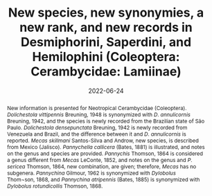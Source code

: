 ---
title: 'New species, new synonymies, a new rank, and new records in Desmiphorini, Saperdini, and Hemilophini (Coleoptera: Cerambycidae: Lamiinae)'
date: '2022-06-24'
doi: ''
journal: Insecta Mundi
issue: '0938'
pagination: '1–14'
zoobank: 'urn:lsid:zoobank.org:pub:DCAB0F19-79E2-462F-B7AB-940BD901237D'

authors:
  - first_name: 'Antonio'
    last_name: 'Santos-Silva'
    affiliation: 'Museu de Zoologia, Universidade de São Paulo São Paulo, SP, Brazil'
    email: 'toncriss@uol.com.br'
    orcid: 'https://orcid.org/0000-0001-7128-1418'

  - first_name: 'Robert A.'
    last_name: 'Androw'
    affiliation: 'Carnegie Museum of Natural History, Section of Invertebrate Zoology Pittsburgh, PA, USA'
    email: 'androwr@carnegiemnh.org'
    orcid: 'https://orcid.org/0000-0002-1608-7134'
     
download: 'https://drive.google.com/file/d/1WMWvieWciCTg5tYt2ktg5DEs9RN4QJ0r'

supplementary: ''

keywords:
  - Desmiphorini
  - Hemilophini
  - longhorned beetles
  - Saperdini
  - taxonomy
  
categories:
  - Coleoptera
  - Cerambycidae
  - Lamiinae
  - Desmiphorini
  - Saperdini
  - Hemilophini

references:
  - authors: Aurivillius C.
    year: 1923
    title: 'Cerambycidae: Lamiinae II. p. 323–704. In: Junk W, Schenkling S (eds.). Coleopterorum Catalogus, pars 74. W. Junk; Berlin'
    pages: 381 p.
    doi: 
    url: 
    access: 

  - authors: Bates HW.
    year: 1881
    title: 'Longicornia. p. 153–224. In: Godman FD, Salvin O (eds.). Biologia Centrali-Americana, Insecta, Coleoptera. Vol. 5. Taylor and Francis. London'
    pages: xii + 525 p
    doi: 
    url: 
    access: 

  - authors: Bates HW.
    year: 1885
    title: 'Supplement to Longicornia. p. 249–436. In: Godman FD, Salvin O (eds.). Biologia Centrali-Americana, Insecta, Coleoptera. Vol. 5. Taylor and Francis; London'
    pages: xii + 525 p
    doi: 
    url: 
    access: 

  - authors: Bezark LG.
    year: 2022
    title: 'A Photographic Catalog of the Cerambycidae of the World. New World Cerambycidae Catalog.'
    pages: 
    doi: 
    url: http://bezbycids.com/byciddb/wdefault.asp?w=n/
    access: (Last accessed 1 March 2022.)

  - authors: Blackwelder RE.
    year: 1946
    title: 'Checklist of the coleopterous insects of Mexico, Central America, the West Indies and South America. Part 4. Bulletin of the United States National Museum 185'
    pages: 551–763
    doi: 
    url: 
    access: 

  - authors: Breuning S.
    year: 1942
    title: 'Novae species Cerambycidarum. XI. Folia Zoologica et Hydrobiologica 11'
    pages: 113–175
    doi: 
    url: 
    access: 

  - authors: Breuning S.
    year: 1948
    title: 'Nouvelles formes de lamiaires (deuxième partie). Bulletin du Muséum d’Histoire Naturelle de Belgique 24(47)'
    pages: 1–47
    doi: 
    url: 
    access: 

  - authors: Breuning S.
    year: 1963
    title: 'Catalogue des Lamiaires du Monde (Col., Cerambycidae). Verlag des Museum G. Frey, Tutzing bei München 7'
    pages: 463–555
    doi: 
    url: 
    access: 

  - authors: Breuning S.
    year: 1974
    title: 'Révision des Rhodopinini américains. Studia Entomologica 17(1–4)'
    pages: 1–210
    doi: 
    url: 
    access: 

  - authors: Casey TL.
    year: 1913
    title: 'Further studies amongst the American Longicornia. Memoirs on the Coleoptera 4'
    pages: 193–388
    doi: 
    url: 
    access: 

  - authors: Chemsak JA, Linsley EG.
    year: 1973
    title: 'The genus <i>Mecas </i>LeConte (Coleoptera: Cerambycidae). Proceedings of the California Academy of Sciences (4) 39(12)'
    pages: 141–184
    doi: 
    url: 
    access: 

  - authors: Chemsak JA, Linsley EG, Noguera FA.
    year: 1992
    title: 'Listados faunísticos de México. II. Los Cerambycidae y Disteniidae de Norteamérica, Centroamérica y las Indias Occidentales (Coleoptera). Universidad Nacional Autónoma; Mexico City'
    pages: 204 p
    doi: 
    url: 
    access: 

  - authors: Dalens P-H, Touroult J.
    year: 2010
    title: 'Diversité des longicornes de la Montagne des Chevaux : résultats d’un suivi continu entre 2008 et 2010 (Coleoptera, Cerambycidae). p. 37–49. In: Touroult J (coord.). Contribution à l’étude des Coléoptères de Guyane 1. Supplément au Bulletin de liaison de l’ACOREP; France. '
    pages: 88 p
    doi: 
    url: 
    access: 

  - authors: Gemminger M.
    year: 1873
    title: 'Lamiini. p. 2989–3216. In: Gemminger M, Harold E. Catalogus coleopterorum hucusque descriptorum synonymicus et systematicus. V. 10. Sumptu E. H. Gummi (G. Beck); Munich'
    pages: 2989–3232 + index
    doi: 
    url: 
    access: 

  - authors: Gilmour EF.
    year: 1962
    title: 'Synopsis of the tribe Aerenicini (Coleoptera, Cerambycidae, Lamiinae). Revista de Biologia Tropical 10(2)'
    pages: 123–147
    doi: 
    url: 
    access: 

  - authors: Gilmour EF.
    year: 1965
    title: 'Catalogue des Lamiaires du Monde (Col., Cerambycidae). Museum G. Frey, Tutzing bei München 8'
    pages: 559–655
    doi: 
    url: 
    access: 

  - authors: Horn GH.
    year: 1878
    title: 'Notes on some genera of Cerambycidae of the United States. Transactions of the American Entomological Society 7'
    pages: 41–50
    doi: 
    url: 
    access: 

  - authors: Lacordaire JT.
    year: 1872
    title: 'Histoire Naturelle des Insectes. Genera des Coléoptères, ou exposé méthodique et critique de tous les genres proposés jusqu’ici dans cet ordre d’insectes. Volume 9(2). Librairie Encyclopédique de Roret; Paris'
    pages: 520 p. [p. 411–930]
    doi: 
    url: 
    access: 

  - authors: Lameere AA.
    year: 1883
    title: 'Liste des cérambycides, décrits postérieurement au catalogue de Munich. Annales de la Société Entomologique de Belgique 26'
    pages: 1–78
    doi: 
    url: 
    access: 

  - authors: Lane F.
    year: 1974
    title: 'A synopsis of Dr. Gilmour’s synopsis of the tribe Aerenicini (Col., Cerambycidae, Lamiinae). Studia Entomologica 17(1–4)'
    pages: 349–377
    doi: 
    url: 
    access: 

  - authors: Lingafelter SW, Monné MA, Nearns EH.
    year: 2022
    title: 'Online Image Database of Cerambycoid Primary Types of the Smithsonian Institution.'
    pages: 
    doi: 
    url: http://SmithsonianCerambycidae.com/
    access: (Last accessed 13 March 2022.)

  - authors: Linsley EG, Chemsak JA.
    year: 1985
    title: 'The Cerambycidae of North America. Part VII, No. 1. Taxonomy and classification of the subfamily Lamiinae, tribes Parmenini through Acanthoderini. University of California Press; Berkeley'
    pages: ix + 258 p
    doi: 
    url: 
    access: 

  - authors: Linsley EG, Chemsak JA.
    year: 1995
    title: 'The Cerambycidae of North America. Part VII, No. 2. Taxonomy and classification of the subfamily Lamiinae, tribes Acanthocinini through Hemilophini. University of California Press; Berkeley'
    pages: xii + 292 p
    doi: 
    url: 
    access: 

  - authors: Martins UR.
    year: 1984
    title: 'Contribuição ao estudo da tribo Aerenicini Coleoptera, Cerambycidae, Lamiinae). II. Gêneros com lobos oculares inferiores reduzidos. III. Gêneros com lobos oculares superiores próximos e ápices elitrais acuminados. Papéis Avulsos de Zoologia 35(26)'
    pages: 325–330
    doi: 
    url: 
    access: 

  - authors: Martins UR, Galileo MHM.
    year: 1998
    title: 'Revisão da tribo Aerenicini Lacordaire, 1872 (Coleoptera, Cerambycidae, Lamiinae). Arquivos de Zoologia 35(1)'
    pages: 1–133
    doi: 
    url: 
    access: 

  - authors: Monné MA.
    year: 1994
    title: 'Catalogue of the Cerambycidae (Coleoptera) of the Western Hemisphere. Part XVI. Subfamily Lamiinae: Tribes Pogonocherini, Compsosomatini, Phacellini, Megabasini and Desmiphorini. Sociedade Brasileira de Entomologia; São Paulo'
    pages: 98 p
    doi: 
    url: 
    access: 

  - authors: Monné MA.
    year: 1995
    title: 'Catalogue of the Cerambycidae (Coleoptera) of the Western Hemisphere. Part XX. Subfamily Lamiinae: Tribos Hemilophini, Aerenicini, Pretiliini, Falsamblesthiini and Calliini. Sociedade Brasileira de Entomologia; São Paulo'
    pages: 120 p
    doi: 
    url: 
    access: 

  - authors: Monné MA.
    year: 2005
    title: 'Catalogue of the Cerambycidae (Coleoptera) of the Neotropical Region. Part II. Subfamily Lamiinae. Zootaxa 1023'
    pages: 1–759
    doi: 
    url: 
    access: 

  - authors: Monné MA.
    year: 2012
    title: 'Catalogue of the type-species of the genera of the Cerambycidae, Disteniidae, Oxypeltidae and Vesperidae (Coleoptera) of the Neotropical Region. Zootaxa 3213'
    pages: 1–183
    doi: 
    url: 
    access: 

  - authors: Monné MA.
    year: 2022
    title: 'Catalogue of the Cerambycidae (Coleoptera) of the Neotropical region. Part II. Subfamily Lamiinae.'
    pages: 
    doi: 
    url: https://cerambycids.com/catalog/
    access: (Last accessed 26 February 2022.)

  - authors: Monné MA, Giesbert EF.
    year: 1994
    title: 'Checklist of the Cerambycidae and Disteniidae (Coleoptera) of the Western Hemisphere. Wolfsgarden Books; Burbank'
    pages: 409 p
    doi: 
    url: 
    access: 

  - authors: Monné MA, Hovore FT.
    year: 2006
    title: 'A Checklist of the Cerambycidae, or longhorned wood-boring beetles, of the Western Hemisphere. Bio Quip Publications; Rancho Dominguez'
    pages: 393 p
    doi: 
    url: 
    access: 

  - authors: Monné MA, Monné ML, Carelli A, Botero J.
    year: 2016a
    title: 'Cerambycidae (Insetos, Coleoptera) no Parque Nacional do Itatiaia. Boletim do Parque Nacional do Itatiaia 24'
    pages: 1–37
    doi: 
    url: 
    access: 

  - authors: Monné ML, Monné MA, Botero JP, Carelli A.
    year: 2016b
    title: 'Two new species and new records of Cerambycidae (Insecta, Coleoptera) from Itatiaia National Park, Rio de Janeiro, Brazil. Zootaxa 4137(3)'
    pages: 339–356
    doi: 
    url: 
    access: 

  - authors: Monné ML, Monné MA, Martins RS, Simões MVP, Machado VS.
    year: 2010
    title: 'Espécies de Cerambycidae (Insecta, Coleoptera) ocorrentes no Estado do Rio de Janeiro (Brasil). Arquivos do Museu Nacional 67(3–4)'
    pages: 235–251
    doi: 
    url: 
    access: 

  - authors: Monné MA, Nearns EH.
    year: 2022
    title: 'Catalogue of the Cerambycidae (Coleoptera) of Canada and United States of America. Part IV. Subfamily Lamiinae.'
    pages: 
    doi: 
    url: https://cerambycids.com/catalog/
    access: (Last accessed 26 February 2022.)

  - authors: Morvan O, Roguet J-P.
    year: 2013
    title: 'Inventaire des Cerambycidae de Guyane (Coleoptera). Supplement au Bulletin de liaison d’ACOREP France “Le Coleopteriste” 7'
    pages: 3–44
    doi: 
    url: 
    access: 

  - authors: Noguera FA, Chemsak JA.
    year: 1996
    title: 'Cerambycidae (Coleoptera), pp. 381–409. <i>In</i>: Llorente Bousquets JE (Ed.), Biodiversidad taxonomía, y biogeografía de artrópodos de México: Hacia una síntesis de su conocimiento. Volumen I. Universidad Nacional Autónoma de México; Mexico City'
    pages: 660 p
    doi: 
    url: 
    access: 

  - authors: Noguera FA, Zaragoza-Caballero S, Rodríguez-Palafox A, González-Soriano E, Ramírez-García E, Ayala R, Ortega- Huerta MA.
    year: 2012
    title: 'Cerambícidos (Coleoptera, Cerambycidae) del bosque tropical caducifolio en Santiago Dominguillo, Oaxaca, México. Revista Mexicana de Biodiversidad 83'
    pages: 611–622
    doi: 
    url: 
    access: 

  - authors: Souza DS, Marinoni L, Monné ML, Gómez-Zurita J.
    year: 2020
    title: 'Molecular phylogenetic assessment of the tribal classification of Lamiinae. Molecular Phylogenetics and Evolution 145'
    pages: 1–16
    doi: 
    url: 
    access: 

  - authors: Tavakilian GL, Chevillotte H.
    year: 2021
    title: 'Titan: base de données internationales sur les Cerambycidae ou Longicornes.'
    pages: 
    doi: 
    url: http://titan.gbif.fr/
    access: (Last accessed 26 February 2022.)

  - authors: Thomson J.
    year: 1864
    title: 'Systema cerambycidarum ou exposé de tous les genres compris dans la famille des cérambycides et familles limitrophes. H. Dessain; Liége'
    pages: 1–352
    doi: 
    url: 
    access: 

  - authors: Thomson J.
    year: 1868
    title: 'Matériaux pour servir à une revision des lamites (Cérambycides, coléoptères). Physis Recueil d’Histoire Naturelle 2(6)'
    pages: 146–200
    doi: 
    url: 
    access: 

  - authors: Thomson J.
    year: 1878
    title: 'Typi cerambycidarum musei Thomsoniani. E. Deyrolle; Paris'
    pages: 21 p
    doi: 
    url: 
    access: 

  - authors: Touroult J, Dalens P-H, Brûlé S, Poirier E.
    year: 2010
    title: 'Inventaire des longicornes: analyse de l’efficacité des techniques de collecte en Guyane. p. 15–33. In: Touroult J (coord.). Contribution à l’étude des Coléoptères de Guyane 1. Supplément au Bulletin de liaison de l’ACOREP; France'
    pages: 88 p
    doi: 
    url: 
    access: 

  - authors: Wappes JE, Morris RF, Nearns EH, Thomas MC.
    year: 2006
    title: 'Preliminary list of Bolivian Cerambycidae (Coleoptera). Insecta Mundi 20(1–2)'
    pages: 1–45
    doi: 
    url: 
    access: 

abstract: 'New information is presented for Neotropical Cerambycidae (Coleoptera). <i>Dolichestola vittipennis </i>Breuning, 1948 is synonymized with <I>D</I>. <i>annulicornis </i>Breuning, 1942, and the species is newly recorded from the Brazilian state of São Paulo. <i>Dolichestola densepunctata </i>Breuning, 1942 is newly recorded from Venezuela and Brazil, and the difference between it and <I>D</I>. <i>annulicornis </i>is reported. <i>Mecas skillmani </i>Santos-Silva and Androw, new species, is described from Mexico (Jalisco). <i>Pannychella callicera </i>(Bates, 1881) is illustrated, and notes on the genus and species are provided. <i>Pannychis </i>Thomson, 1864 is considered a genus different from <i>Mecas </i>LeConte, 1852, and notes on the genus and <I>P</I>. <i>sericea </i>Thomson, 1864, new combination, are given; therefore, <i>Mecas </i>has no subgenera. <i>Pannychina </i>Gilmour, 1962 is synonymized with <i>Dylobolus </i>Thom¬son, 1868, and <i>Pannychina atripennis </i>(Bates, 1885) is synonymized with <i>Dylobolus rotundicollis </i>Thomson, 1868.'

---